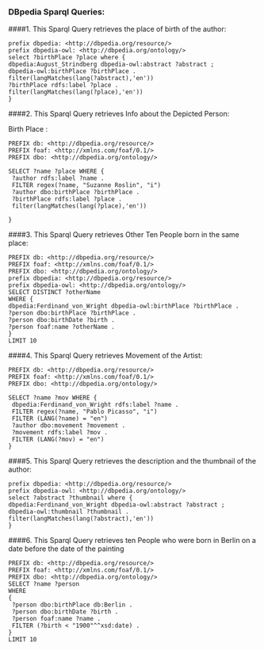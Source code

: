 ### DBpedia Sparql Queries:


####1. This Sparql Query retrieves the place of birth of the author:

```
prefix dbpedia: <http://dbpedia.org/resource/> 
prefix dbpedia-owl: <http://dbpedia.org/ontology/> 
select ?birthPlace ?place where { 
dbpedia:August_Strindberg dbpedia-owl:abstract ?abstract ; 
dbpedia-owl:birthPlace ?birthPlace . 
filter(langMatches(lang(?abstract),'en'))
?birthPlace rdfs:label ?place .
filter(langMatches(lang(?place),'en'))
}
```

####2. This Sparql Query retrieves Info about the Depicted Person:

Birth Place :

```
PREFIX db: <http://dbpedia.org/resource/>
PREFIX foaf: <http://xmlns.com/foaf/0.1/> 
PREFIX dbo: <http://dbpedia.org/ontology/> 

SELECT ?name ?place WHERE {
 ?author rdfs:label ?name .
 FILTER regex(?name, "Suzanne Roslin", "i")
 ?author dbo:birthPlace ?birthPlace .
 ?birthPlace rdfs:label ?place .
 filter(langMatches(lang(?place),'en'))

}
```

####3. This Sparql Query retrieves Other Ten People born in the same place:

```
PREFIX db: <http://dbpedia.org/resource/>
PREFIX foaf: <http://xmlns.com/foaf/0.1/> 
PREFIX dbo: <http://dbpedia.org/ontology/> 
prefix dbpedia: <http://dbpedia.org/resource/> 
prefix dbpedia-owl: <http://dbpedia.org/ontology/>
SELECT DISTINCT ?otherName
WHERE {      
dbpedia:Ferdinand_von_Wright dbpedia-owl:birthPlace ?birthPlace . 
?person dbo:birthPlace ?birthPlace . 
?person dbo:birthDate ?birth . 
?person foaf:name ?otherName .      
} 
LIMIT 10
```



####4. This Sparql Query retrieves Movement of the Artist:

```
PREFIX db: <http://dbpedia.org/resource/>
PREFIX foaf: <http://xmlns.com/foaf/0.1/> 
PREFIX dbo: <http://dbpedia.org/ontology/> 

SELECT ?name ?mov WHERE {
 dbpedia:Ferdinand_von_Wright rdfs:label ?name .
 FILTER regex(?name, "Pablo Picasso", "i")
 FILTER (LANG(?name) = "en")
 ?author dbo:movement ?movement .
 ?movement rdfs:label ?mov .
 FILTER (LANG(?mov) = "en")
}
```


####5. This Sparql Query retrieves the description and the thumbnail of the author:

```
prefix dbpedia: <http://dbpedia.org/resource/> 
prefix dbpedia-owl: <http://dbpedia.org/ontology/> 
select ?abstract ?thumbnail where { 
dbpedia:Ferdinand_von_Wright dbpedia-owl:abstract ?abstract ; 
dbpedia-owl:thumbnail ?thumbnail . 
filter(langMatches(lang(?abstract),'en'))
}
```



####6. This Sparql Query retrieves ten People who were born in Berlin on a date before the date of the painting

```
PREFIX db: <http://dbpedia.org/resource/>
PREFIX foaf: <http://xmlns.com/foaf/0.1/> 
PREFIX dbo: <http://dbpedia.org/ontology/> 
SELECT ?name ?person
WHERE
{      
 ?person dbo:birthPlace db:Berlin .
 ?person dbo:birthDate ?birth .   
 ?person foaf:name ?name .      
 FILTER (?birth < "1900"^^xsd:date) . 
} 
LIMIT 10
```
